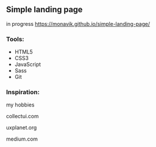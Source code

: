 ## Simple landing page 
in progress
https://monavik.github.io/simple-landing-page/

### Tools:
* HTML5
* CSS3
* JavaScript
* Sass
* Git

### Inspiration: 

my hobbies

collectui.com

uxplanet.org

medium.com

